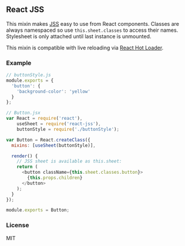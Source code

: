 ## React JSS

This mixin makes [JSS](https://github.com/jsstyles/jss) easy to use from React components.
Classes are always namespaced so use `this.sheet.classes` to access their names.
Stylesheet is only attached until last instance is unmounted.

This mixin is compatible with live reloading via [React Hot Loader](https://github.com/gaearon/react-hot-loader).

### Example

```js
// buttonStyle.js
module.exports = {
  'button': {
    'background-color': 'yellow'
  }
};

// Button.jsx
var React = require('react'),
    useSheet = require('react-jss'),
    buttonStyle = require('./buttonStyle');

var Button = React.createClass({
  mixins: [useSheet(buttonStyle)],

  render() {
    // JSS sheet is available as this.sheet:
    return (
      <button className={this.sheet.classes.button}>
        {this.props.children}
      </button>
    );
  }
});

module.exports = Button;
```

### License

MIT